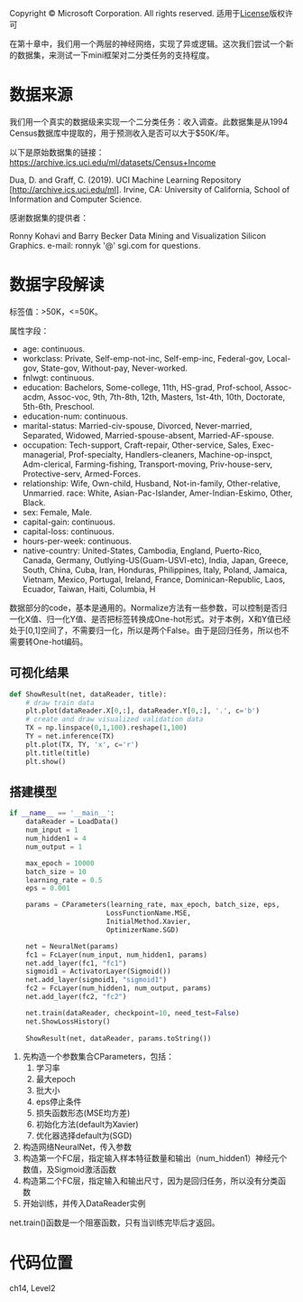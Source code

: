Copyright © Microsoft Corporation. All rights reserved.
  适用于[License](https://github.com/Microsoft/ai-edu/blob/master/LICENSE.md)版权许可

在第十章中，我们用一个两层的神经网络，实现了异或逻辑。这次我们尝试一个新的数据集，来测试一下mini框架对二分类任务的支持程度。

# 数据来源

我们用一个真实的数据级来实现一个二分类任务：收入调查。此数据集是从1994 Census数据库中提取的，用于预测收入是否可以大于$50K/年。


以下是原始数据集的链接：
https://archive.ics.uci.edu/ml/datasets/Census+Income

Dua, D. and Graff, C. (2019). UCI Machine Learning Repository [http://archive.ics.uci.edu/ml]. Irvine, CA: University of California, School of Information and Computer Science. 

感谢数据集的提供者：

Ronny Kohavi and Barry Becker 
Data Mining and Visualization 
Silicon Graphics. 
e-mail: ronnyk '@' sgi.com for questions. 

# 数据字段解读

标签值：>50K，<=50K。

属性字段：

- age: continuous. 
- workclass: Private, Self-emp-not-inc, Self-emp-inc, Federal-gov, Local-gov, State-gov, Without-pay, Never-worked. 
- fnlwgt: continuous. 
- education: Bachelors, Some-college, 11th, HS-grad, Prof-school, Assoc-acdm, Assoc-voc, 9th, 7th-8th, 12th, Masters, 1st-4th, 10th, Doctorate, 5th-6th, Preschool. 
- education-num: continuous. 
- marital-status: Married-civ-spouse, Divorced, Never-married, Separated, Widowed, Married-spouse-absent, Married-AF-spouse. 
- occupation: Tech-support, Craft-repair, Other-service, Sales, Exec-managerial, Prof-specialty, Handlers-cleaners, Machine-op-inspct, Adm-clerical, Farming-fishing, Transport-moving, Priv-house-serv, Protective-serv, Armed-Forces. 
- relationship: Wife, Own-child, Husband, Not-in-family, Other-relative, Unmarried. 
race: White, Asian-Pac-Islander, Amer-Indian-Eskimo, Other, Black. 
- sex: Female, Male. 
- capital-gain: continuous. 
- capital-loss: continuous. 
- hours-per-week: continuous. 
- native-country: United-States, Cambodia, England, Puerto-Rico, Canada, Germany, Outlying-US(Guam-USVI-etc), India, Japan, Greece, South, China, Cuba, Iran, Honduras, Philippines, Italy, Poland, Jamaica, Vietnam, Mexico, Portugal, Ireland, France, Dominican-Republic, Laos, Ecuador, Taiwan, Haiti, Columbia, H



数据部分的code，基本是通用的。Normalize方法有一些参数，可以控制是否归一化X值、归一化Y值、是否把标签转换成One-hot形式。对于本例，X和Y值已经处于[0,1]空间了，不需要归一化，所以是两个False。由于是回归任务，所以也不需要转One-hot编码。

## 可视化结果

```Python
def ShowResult(net, dataReader, title):
    # draw train data
    plt.plot(dataReader.X[0,:], dataReader.Y[0,:], '.', c='b')
    # create and draw visualized validation data
    TX = np.linspace(0,1,100).reshape(1,100)
    TY = net.inference(TX)
    plt.plot(TX, TY, 'x', c='r')
    plt.title(title)
    plt.show()
```

## 搭建模型

```Python
if __name__ == '__main__':
    dataReader = LoadData()
    num_input = 1
    num_hidden1 = 4
    num_output = 1

    max_epoch = 10000
    batch_size = 10
    learning_rate = 0.5
    eps = 0.001

    params = CParameters(learning_rate, max_epoch, batch_size, eps,
                        LossFunctionName.MSE, 
                        InitialMethod.Xavier, 
                        OptimizerName.SGD)

    net = NeuralNet(params)
    fc1 = FcLayer(num_input, num_hidden1, params)
    net.add_layer(fc1, "fc1")
    sigmoid1 = ActivatorLayer(Sigmoid())
    net.add_layer(sigmoid1, "sigmoid1")
    fc2 = FcLayer(num_hidden1, num_output, params)
    net.add_layer(fc2, "fc2")

    net.train(dataReader, checkpoint=10, need_test=False)
    net.ShowLossHistory()
    
    ShowResult(net, dataReader, params.toString())
```

1. 先构造一个参数集合CParameters，包括：
   1. 学习率
   2. 最大epoch
   3. 批大小
   4. eps停止条件
   5. 损失函数形态(MSE均方差)
   6. 初始化方法(default为Xavier)
   7. 优化器选择default为(SGD)
2. 构造网络NeuralNet，传入参数
3. 构造第一个FC层，指定输入样本特征数量和输出（num_hidden1）神经元个数值，及Sigmoid激活函数
4. 构造第二个FC层，指定输入和输出尺寸，因为是回归任务，所以没有分类函数
5. 开始训练，并传入DataReader实例

net.train()函数是一个阻塞函数，只有当训练完毕后才返回。



# 代码位置

ch14, Level2
